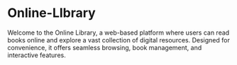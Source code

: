 # Online-LIbrary
Welcome to the Online Library, a web-based platform where users can read books online and explore a vast collection of digital resources. Designed for convenience, it offers seamless browsing, book management, and interactive features.
